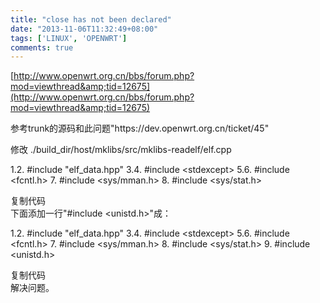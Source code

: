 ```yaml
---
title: "close has not been declared"
date: "2013-11-06T11:32:49+08:00"
tags: ['LINUX', 'OPENWRT']
comments: true
---
```



[http://www.openwrt.org.cn/bbs/forum.php?mod=viewthread&amp;tid=12675](http://www.openwrt.org.cn/bbs/forum.php?mod=viewthread&amp;tid=12675)

<!--more-->参考trunk的源码和此问题"https://dev.openwrt.org.cn/ticket/45"

修改 ./build_dir/host/mklibs/src/mklibs-readelf/elf.cpp
<div>
<div id="code_ftf">

1.2.  #include "elf_data.hpp"
3.4.  #include &lt;stdexcept&gt;
5.6.  #include &lt;fcntl.h&gt;
7.  #include &lt;sys/mman.h&gt;
8.  #include &lt;sys/stat.h&gt;
  </div>
  复制代码

</div>
下面添加一行"#include &lt;unistd.h&gt;"成：
<div>
<div id="code_U9o">

1.2.  #include "elf_data.hpp"
3.4.  #include &lt;stdexcept&gt;
5.6.  #include &lt;fcntl.h&gt;
7.  #include &lt;sys/mman.h&gt;
8.  #include &lt;sys/stat.h&gt;
9.  #include &lt;unistd.h&gt;
  </div>
  复制代码

</div>
解决问题。
